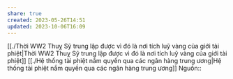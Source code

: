 ```yaml
---
share: true
created: 2023-05-26T14:51
updated: 2023-10-06T16:09
---
```

[[./Thời WW2 Thuỵ Sỹ trung lập được vì đó là nơi tích luỹ vàng của giới tài phiệt|Thời WW2 Thuỵ Sỹ trung lập được vì đó là nơi tích luỹ vàng của giới tài phiệt]]
[[./Hệ thống tài phiệt nắm quyền qua các ngân hàng trung ương|Hệ thống tài phiệt nắm quyền qua các ngân hàng trung ương]] 
Nguồn:: 
